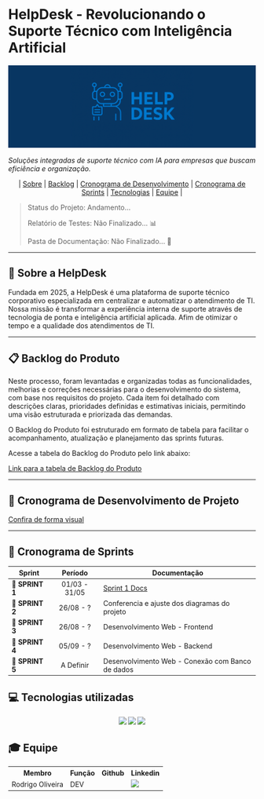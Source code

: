 # HelpDesk - Revolucionando o Suporte Técnico com Inteligência Artificial

![BannerHelp](Header.png)

_Soluções integradas de suporte técnico com IA para empresas que buscam eficiência e organização._

<p align="center">
  | <a href ="#sobre"> Sobre</a>  |
  <a href ="#backlog"> Backlog</a>  |
  <a href ="#cronograma"> Cronograma de Desenvolvimento</a>  |
  <a href ="#sprint"> Cronograma de Sprints</a>  |
  <a href ="#tecnologias">Tecnologias</a> |
  <a href ="#equipe"> Equipe</a> |
</p>

> Status do Projeto: Andamento...
>
> Relatório de Testes: Não Finalizado... 📊
>
> Pasta de Documentação: Não Finalizado... 📄

---

## 📌 Sobre a HelpDesk <a id="sobre"></a>

Fundada em 2025, a HelpDesk é uma plataforma de suporte técnico corporativo especializada em centralizar e automatizar o atendimento de TI. Nossa missão é transformar a experiência interna de suporte através de tecnologia de ponta e inteligência artificial aplicada. Afim de otimizar o tempo e a qualidade dos atendimentos de TI.

---

## 📋 Backlog do Produto <a id="backlog"></a>

Neste processo, foram levantadas e organizadas todas as funcionalidades, melhorias e correções necessárias para o desenvolvimento do sistema, com base nos requisitos do projeto. Cada item foi detalhado com descrições claras, prioridades definidas e estimativas iniciais, permitindo uma visão estruturada e priorizada das demandas.

O Backlog do Produto foi estruturado em formato de tabela para facilitar o acompanhamento, atualização e planejamento das sprints futuras.

Acesse a tabela do Backlog do Produto pelo link abaixo:

[Link para a tabela de Backlog do Produto](https://github.com/devRODS/PIM-4-SEMESTRE-ADS/blob/main/Backlog)

---

## 📅 Cronograma de Desenvolvimento de Projeto <a id="cronograma"></a>

[Confira de forma visual](https://github.com/users/dev-joaogabriel/projects/5/views/2)

---

## 📅 Cronograma de Sprints <a id="sprint"></a>

| Sprint          |    Período    | Documentação                                     |
| --------------- | :-----------: | ------------------------------------------------ |
| 🔖 **SPRINT 1** | 01/03 - 31/05 | [Sprint 1 Docs](https://github.com/devRODS/PIM-4-SEMESTRE-ADS/blob/main/Sprint%20do%201%C2%B0%20semestre%20de%202025)
| 🔖 **SPRINT 2** | 26/08 - ? | Conferencia e ajuste dos diagramas do projeto
| 🔖 **SPRINT 3** | 26/08 - ? | Desenvolvimento Web - Frontend
| 🔖 **SPRINT 4** | 05/09 - ? | Desenvolvimento Web - Backend
| 🔖 **SPRINT 5** | A Definir | Desenvolvimento Web - Conexão com Banco de dados


## 💻 Tecnologias utilizadas <a id="tecnologias"></a>

<h4 align="center">
 <a href="https://github.com/"><img src="https://img.shields.io/badge/github-%23121011.svg?style=for-the-badge&logo=github&logoColor=white"/></a>
 <a href="https://www.figma.com/"><img src="https://img.shields.io/badge/Figma-F24E1E?style=for-the-badge&logo=figma&logoColor=white"/></a>
  <a href="https://dotnet.microsoft.com/"><img src="https://img.shields.io/badge/https%3A%2F%2Ficons8.com%2Ficon%2F1BC75jFEBED6%2Fnet-framework
"/></a>
  
 
</h4>

## 🎓 Equipe <a id="equipe"></a>

<div align="center">
  <table>
    <tr>
      <th>Membro</th>
      <th>Função</th>
      <th>Github</th>
      <th>Linkedin</th>
    </tr>
    <tr>
      <td>Rodrigo Oliveira</td>
      <td>DEV</td>
      <td><a href="https://github.com/devRODS"<img src="https://img.shields.io/badge/github-%23121011.svg?style=for-the-badge&logo=github&logoColor=white"/></a></td>
      <td><a href="http://linkedin.com/in/reosilva"><img src="https://img.shields.io/badge/LinkedIn-0077B5?style=for-the-badge&logo=linkedin&logoColor=white"></a></td>
    </tr>
  </table>
</div>
